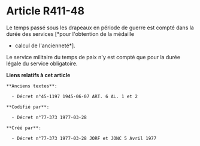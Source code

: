 # Article R411-48

Le temps passé sous les drapeaux en période de guerre est compté dans la durée des services [*pour l'obtention de la médaille
- calcul de l'ancienneté*].

Le service militaire du temps de paix n'y est compté que pour la durée légale du service obligatoire.

**Liens relatifs à cet article**

	**Anciens textes**:

	  - Décret n°45-1197 1945-06-07 ART. 6 AL. 1 et 2

	**Codifié par**:

	  - Décret n°77-373 1977-03-28

	**Créé par**:

	  - Décret n°77-373 1977-03-28 JORF et JONC 5 Avril 1977
